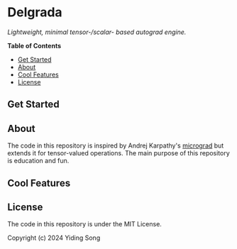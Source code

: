 # Delgrada
_Lightweight, minimal tensor-/scalar- based autograd engine._

**Table of Contents**
- [Get Started](#get-started)
- [About](#about)
- [Cool Features](#cool-features)
- [License](#license)

## Get Started

## About

The code in this repository is inspired by Andrej Karpathy's [micrograd](https://github.com/karpathy/micrograd) but extends it for tensor-valued operations. The main purpose of this repository is education and fun.

## Cool Features

## License

The code in this repository is under the MIT License.

Copyright (c) 2024 Yiding Song
